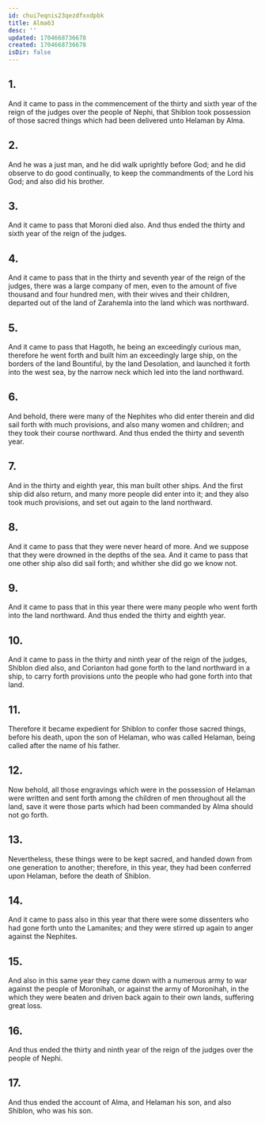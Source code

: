 ```yaml
---
id: chui7eqnis23qezdfxxdpbk
title: Alma63
desc: ''
updated: 1704668736678
created: 1704668736678
isDir: false
---
```

## 1.
And it came to pass in the commencement of the thirty and sixth year of the reign of the judges over the people of Nephi, that Shiblon took possession of those sacred things which had been delivered unto Helaman by Alma.
## 2.
And he was a just man, and he did walk uprightly before God; and he did observe to do good continually, to keep the commandments of the Lord his God; and also did his brother.
## 3.
And it came to pass that Moroni died also. And thus ended the thirty and sixth year of the reign of the judges.
## 4.
And it came to pass that in the thirty and seventh year of the reign of the judges, there was a large company of men, even to the amount of five thousand and four hundred men, with their wives and their children, departed out of the land of Zarahemla into the land which was northward.
## 5.
And it came to pass that Hagoth, he being an exceedingly curious man, therefore he went forth and built him an exceedingly large ship, on the borders of the land Bountiful, by the land Desolation, and launched it forth into the west sea, by the narrow neck which led into the land northward.
## 6.
And behold, there were many of the Nephites who did enter therein and did sail forth with much provisions, and also many women and children; and they took their course northward. And thus ended the thirty and seventh year.
## 7.
And in the thirty and eighth year, this man built other ships. And the first ship did also return, and many more people did enter into it; and they also took much provisions, and set out again to the land northward.
## 8.
And it came to pass that they were never heard of more. And we suppose that they were drowned in the depths of the sea. And it came to pass that one other ship also did sail forth; and whither she did go we know not.
## 9.
And it came to pass that in this year there were many people who went forth into the land northward. And thus ended the thirty and eighth year.
## 10.
And it came to pass in the thirty and ninth year of the reign of the judges, Shiblon died also, and Corianton had gone forth to the land northward in a ship, to carry forth provisions unto the people who had gone forth into that land.
## 11.
Therefore it became expedient for Shiblon to confer those sacred things, before his death, upon the son of Helaman, who was called Helaman, being called after the name of his father.
## 12.
Now behold, all those engravings which were in the possession of Helaman were written and sent forth among the children of men throughout all the land, save it were those parts which had been commanded by Alma should not go forth.
## 13.
Nevertheless, these things were to be kept sacred, and handed down from one generation to another; therefore, in this year, they had been conferred upon Helaman, before the death of Shiblon.
## 14.
And it came to pass also in this year that there were some dissenters who had gone forth unto the Lamanites; and they were stirred up again to anger against the Nephites.
## 15.
And also in this same year they came down with a numerous army to war against the people of Moronihah, or against the army of Moronihah, in the which they were beaten and driven back again to their own lands, suffering great loss.
## 16.
And thus ended the thirty and ninth year of the reign of the judges over the people of Nephi.
## 17.
And thus ended the account of Alma, and Helaman his son, and also Shiblon, who was his son.
